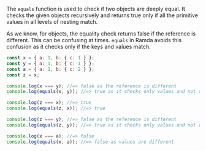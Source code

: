 The `equals` function is used to check if two objects are deeply equal. It checks the given objects recursively and returns true only if all the primitive values in all levels of nesting match.

As we know, for objects, the equality check returns false if the reference is different. This can be confusing at times. `equals` in Ramda avoids this confusion as it checks only if the keys and values match.
```js
const x = { a: 1, b: { c: 1 } };
const y = { a: 1, b: { c: 1 } };
const a = { a: 1, b: { c: 2 } };
const z = x;

console.log(x === y); //=> false as the reference is different
console.log(equals(x, y)); //=> true as it checks only values and not reference

console.log(z === x); //=> true
console.log(equals(z, x)); //=> true

console.log(z === y); //=> false as the reference is different
console.log(equals(z, y)); //=> true as it checks only values and not reference

console.log(x === a); //=> false
console.log(equals(x, a)); //=> false as values are different
```
